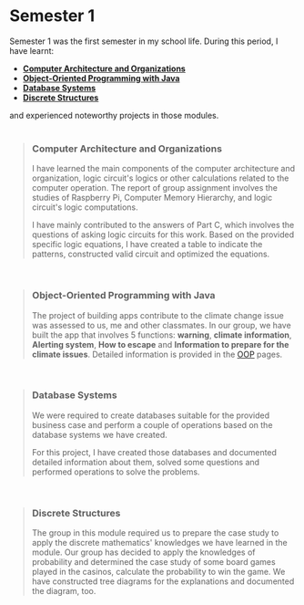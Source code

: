# Semester 1
Semester 1 was the first semester in my school life. During this period, I have learnt:
* [**Computer Architecture and Organizations**](#computer-architecture-and-organizations)
* [**Object-Oriented Programming with Java**](#object-oriented-programming-with-java)
* [**Database Systems**](#database-systems)
* [**Discrete Structures**](#discrete-structures)

and experienced noteworthy projects in those modules.
<br/>
<br/>

> ### **Computer Architecture and Organizations**
>
> I have learned the main components of the computer architecture and organization, logic circuit's logics or other calculations related to the computer operation. The report of group assignment involves the studies of Raspberry Pi, Computer Memory Hierarchy, and logic circuit's logic computations. 
> 
> I have mainly contributed to the answers of Part C, which involves the questions of asking logic circuits for this work. Based on the provided specific logic equations, I have created a table to indicate the patterns, constructed valid circuit and optimized the equations.

<br/>

> ### **Object-Oriented Programming with Java**
> 
> The project of building apps contribute to the climate change issue was assessed to us, me and other classmates. In our group, we have built the app that involves 5 functions: **warning**, **climate information**, **Alerting system**, **How to escape** and **Information to prepare for the climate issues**. Detailed information is provided in the [OOP](https://github.com/satoaki1/OOP-Application-Project) pages. 

</br>

> ### **Database Systems**
>
> We were required to create databases suitable for the provided business case and perform a couple of operations based on the database systems we have created. 
> 
> For this project, I have created those databases and documented detailed information about them, solved some questions and performed operations to solve the problems.  

<br/>

> ### **Discrete Structures**
>
> The group in this module required us to prepare the case study to apply the discrete mathematics' knowledges we have learned in the module. Our group has decided to apply the knowledges of probability and determined the case study of some board games played in the casinos, calculate the probability to win the game. We have constructed tree diagrams for the explanations and documented the diagram, too.

<br/>

